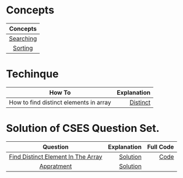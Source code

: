# Concepts
|Concepts|
|:----:|
|[Searching](/searching_sorting/Searching.md)|
|[Sorting](/searching_sorting/Sorting.md)|

# Techinque
|How To|Explanation|
|:--:|--:|
|How to find distinct elements in array|[Distinct](/solutions/Explanation/distinct.md)|

# Solution of CSES Question Set.

|Question|Explanation|Full Code|
|:-------:|----:|-:|
|[Find Distinct Element In The Array](https://cses.fi/problemset/task/1621)|[Solution](solutions/Explanation/distinct.md)|[Code](\solutions\Distinct.cpp)|
|[Appratment](https://cses.fi/problemset/task/1084)|[Solution](/solutions/appartment.md)|
